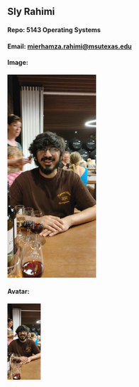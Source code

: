 ## Sly Rahimi

#### Repo: 5143 Operating Systems

#### Email: mierhamza.rahimi@msutexas.edu

#### Image:

<img src="Sly pic.jpg" width="200">

#### Avatar:

<img src="Sly pic.jpg" width="75">
